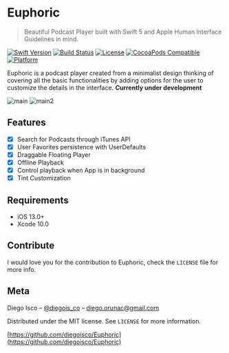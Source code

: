 # Euphoric
> Beautiful Podcast Player built with Swift 5 and Apple Human Interface Guidelines in mind.

[![Swift Version][swift-image]][swift-url]
[![Build Status][travis-image]][travis-url]
[![License][license-image]][license-url]
[![CocoaPods Compatible](https://img.shields.io/cocoapods/v/EZSwiftExtensions.svg)](https://img.shields.io/cocoapods/v/LFAlertController.svg)  
[![Platform](https://img.shields.io/cocoapods/p/LFAlertController.svg?style=flat)](http://cocoapods.org/pods/LFAlertController)

Euphoric is a podcast player created from a minimalist design thinking of covering all the basic functionalities by adding options for the user to customize the details in the interface. **Currently under development**

![main](https://github.com/diegoisco/Euphoric/blob/master/screenshots/main.png)
![main2](https://github.com/diegoisco/Euphoric/blob/master/screenshots/main2.png)

## Features

- [x] Search for Podcasts through iTunes API
- [x] User Favorites persistence with UserDefaults
- [x] Draggable Floating Player
- [x] Offline Playback
- [x] Control playback when App is in background
- [x] Tint Customization

## Requirements

- iOS 13.0+
- Xcode 10.0

## Contribute

I would love you for the contribution to Euphoric, check the ``LICENSE`` file for more info.

## Meta

Diego Isco – [@diegois_co](https://twitter.com/diegois_co) – diego.orunac@gmail.com

Distributed under the MIT license. See ``LICENSE`` for more information.

[https://github.com/diegoisco/Euphoric](https://github.com/diegoisco/Euphoric)

[swift-image]:https://img.shields.io/badge/swift-5.0-orange.svg
[swift-url]: https://swift.org/
[license-image]: https://img.shields.io/badge/License-MIT-blue.svg
[license-url]: LICENSE
[travis-image]: https://img.shields.io/travis/dbader/node-datadog-metrics/master.svg?style=flat-square
[travis-url]: https://travis-ci.org/dbader/node-datadog-metrics
[codebeat-image]: https://codebeat.co/badges/c19b47ea-2f9d-45df-8458-b2d952fe9dad
[codebeat-url]: https://codebeat.co/projects/github-com-vsouza-awesomeios-com
